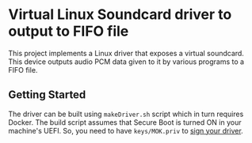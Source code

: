 # Virtual Linux Soundcard driver to output to FIFO file
This project implements a Linux driver that exposes a virtual soundcard. This device outputs audio PCM data given to it by various programs to a FIFO file.

## Getting Started
The driver can be built using `makeDriver.sh` script which in turn requires Docker. The build script assumes that Secure Boot is turned ON in your machine's UEFI. So, you need to have `keys/MOK.priv` to [sign your driver](https://ubuntu.com/blog/how-to-sign-things-for-secure-boot).